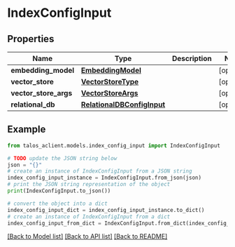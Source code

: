 # IndexConfigInput


## Properties

Name | Type | Description | Notes
------------ | ------------- | ------------- | -------------
**embedding_model** | [**EmbeddingModel**](EmbeddingModel.md) |  | [optional] 
**vector_store** | [**VectorStoreType**](VectorStoreType.md) |  | [optional] 
**vector_store_args** | [**VectorStoreArgs**](VectorStoreArgs.md) |  | [optional] 
**relational_db** | [**RelationalDBConfigInput**](RelationalDBConfigInput.md) |  | [optional] 

## Example

```python
from talos_aclient.models.index_config_input import IndexConfigInput

# TODO update the JSON string below
json = "{}"
# create an instance of IndexConfigInput from a JSON string
index_config_input_instance = IndexConfigInput.from_json(json)
# print the JSON string representation of the object
print(IndexConfigInput.to_json())

# convert the object into a dict
index_config_input_dict = index_config_input_instance.to_dict()
# create an instance of IndexConfigInput from a dict
index_config_input_from_dict = IndexConfigInput.from_dict(index_config_input_dict)
```
[[Back to Model list]](../README.md#documentation-for-models) [[Back to API list]](../README.md#documentation-for-api-endpoints) [[Back to README]](../README.md)


